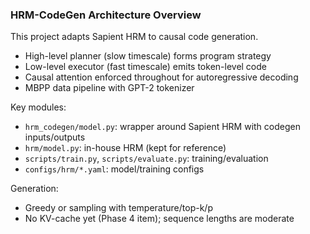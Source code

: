 ### HRM-CodeGen Architecture Overview

This project adapts Sapient HRM to causal code generation.

- High-level planner (slow timescale) forms program strategy
- Low-level executor (fast timescale) emits token-level code
- Causal attention enforced throughout for autoregressive decoding
- MBPP data pipeline with GPT-2 tokenizer

Key modules:
- `hrm_codegen/model.py`: wrapper around Sapient HRM with codegen inputs/outputs
- `hrm/model.py`: in-house HRM (kept for reference)
- `scripts/train.py`, `scripts/evaluate.py`: training/evaluation
- `configs/hrm/*.yaml`: model/training configs

Generation:
- Greedy or sampling with temperature/top-k/p
- No KV-cache yet (Phase 4 item); sequence lengths are moderate

